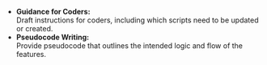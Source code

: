
   - **Guidance for Coders:**  
     Draft instructions for coders, including which scripts need to be updated or created.
   - **Pseudocode Writing:**  
     Provide pseudocode that outlines the intended logic and flow of the features.

